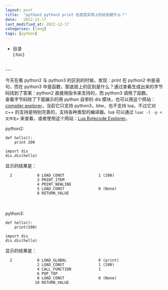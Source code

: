 ```yaml
---
layout: post
title:  "python2 python3 print 在底层实现上的区别是什么？"
date:   2022-12-17
last_modified_at: 2022-12-17
categories: [lang]
tags: [python]
---
```


* 目录  
{:toc}

<br>
---

今天在看 python2 与 python3 的区别的时候，发现：print 在 python2 中是语句，而在 python3 中是函数，那底层上的区别是什么？通过查看生成出来的字节码找到了答案：python2 直接用指令来支持的，而 python3 调用了函数。  
查看字节码除了下面展示的用 python 自带的 dis 模块，也可以用这个网站：[compiler explorer](https://gcc.godbolt.org/)，当前它只支持 python3，btw，也不支持 lua，不过它对 c++ 的支持是特别完善的，支持各种类型的编译器。lua 可以通过 `luac -l -p <文件名>` 来查看，或者使用这个网站：[Lua Bytecode Explorer](https://www.luac.nl/)。  


python2:

```
def hello():
    print 200

import dis
dis.dis(hello)
```
显示的结果是：
```
  2           0 LOAD_CONST               1 (200)
              3 PRINT_ITEM
              4 PRINT_NEWLINE
              5 LOAD_CONST               0 (None)
              8 RETURN_VALUE
```
<br>
<br>
python3:

```
def hello():
    print(200)

import dis
dis.dis(hello)
```
显示的结果是：
```
  2           0 LOAD_GLOBAL              0 (print)
              2 LOAD_CONST               1 (200)
              4 CALL_FUNCTION            1
              6 POP_TOP
              8 LOAD_CONST               0 (None)
             10 RETURN_VALUE
```

<br>
<br>
<br>
<br>
<br>